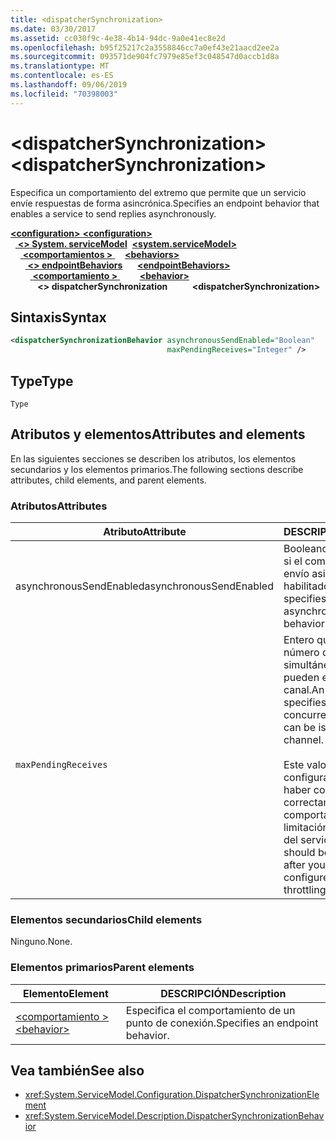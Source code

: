 ```yaml
---
title: <dispatcherSynchronization>
ms.date: 03/30/2017
ms.assetid: cc030f9c-4e38-4b14-94dc-9a0e41ec8e2d
ms.openlocfilehash: b95f25217c2a3558846cc7a0ef43e21aacd2ee2a
ms.sourcegitcommit: 093571de904fc7979e85ef3c048547d0accb1d8a
ms.translationtype: MT
ms.contentlocale: es-ES
ms.lasthandoff: 09/06/2019
ms.locfileid: "70398003"
---
```

# <a name="dispatchersynchronization"></a><span data-ttu-id="76a39-101">\<dispatcherSynchronization></span><span class="sxs-lookup"><span data-stu-id="76a39-101">\<dispatcherSynchronization></span></span>
  
<span data-ttu-id="76a39-102">Especifica un comportamiento del extremo que permite que un servicio envíe respuestas de forma asincrónica.</span><span class="sxs-lookup"><span data-stu-id="76a39-102">Specifies an endpoint behavior that enables a service to send replies asynchronously.</span></span>  
  
<span data-ttu-id="76a39-103">[ **\<configuration>** ](../configuration-element.md)</span><span class="sxs-lookup"><span data-stu-id="76a39-103">[**\<configuration>**](../configuration-element.md)</span></span>\
<span data-ttu-id="76a39-104">&nbsp;&nbsp;[ **\<> System. serviceModel**](system-servicemodel.md)</span><span class="sxs-lookup"><span data-stu-id="76a39-104">&nbsp;&nbsp;[**\<system.serviceModel>**](system-servicemodel.md)</span></span>\
<span data-ttu-id="76a39-105">&nbsp;&nbsp;&nbsp;&nbsp;[ **\<comportamientos >** ](behaviors.md)</span><span class="sxs-lookup"><span data-stu-id="76a39-105">&nbsp;&nbsp;&nbsp;&nbsp;[**\<behaviors>**](behaviors.md)</span></span>\
<span data-ttu-id="76a39-106">&nbsp;&nbsp;&nbsp;&nbsp;&nbsp;&nbsp;[ **\<> endpointBehaviors**](endpointbehaviors.md)</span><span class="sxs-lookup"><span data-stu-id="76a39-106">&nbsp;&nbsp;&nbsp;&nbsp;&nbsp;&nbsp;[**\<endpointBehaviors>**](endpointbehaviors.md)</span></span>\
<span data-ttu-id="76a39-107">&nbsp;&nbsp;&nbsp;&nbsp;&nbsp;&nbsp;&nbsp;&nbsp;[ **\<comportamiento >** ](behavior-of-endpointbehaviors.md)</span><span class="sxs-lookup"><span data-stu-id="76a39-107">&nbsp;&nbsp;&nbsp;&nbsp;&nbsp;&nbsp;&nbsp;&nbsp;[**\<behavior>**](behavior-of-endpointbehaviors.md)</span></span>\
<span data-ttu-id="76a39-108">&nbsp;&nbsp;&nbsp;&nbsp;&nbsp;&nbsp;&nbsp;&nbsp;&nbsp;&nbsp; **\<> dispatcherSynchronization**</span><span class="sxs-lookup"><span data-stu-id="76a39-108">&nbsp;&nbsp;&nbsp;&nbsp;&nbsp;&nbsp;&nbsp;&nbsp;&nbsp;&nbsp;**\<dispatcherSynchronization>**</span></span>  
  
## <a name="syntax"></a><span data-ttu-id="76a39-109">Sintaxis</span><span class="sxs-lookup"><span data-stu-id="76a39-109">Syntax</span></span>  
  
```xml  
<dispatcherSynchronizationBehavior asynchronousSendEnabled="Boolean"
                                   maxPendingReceives="Integer" />
```  
  
## <a name="type"></a><span data-ttu-id="76a39-110">Type</span><span class="sxs-lookup"><span data-stu-id="76a39-110">Type</span></span>  
  
`Type`  
  
## <a name="attributes-and-elements"></a><span data-ttu-id="76a39-111">Atributos y elementos</span><span class="sxs-lookup"><span data-stu-id="76a39-111">Attributes and elements</span></span>  
  
<span data-ttu-id="76a39-112">En las siguientes secciones se describen los atributos, los elementos secundarios y los elementos primarios.</span><span class="sxs-lookup"><span data-stu-id="76a39-112">The following sections describe attributes, child elements, and parent elements.</span></span>  
  
### <a name="attributes"></a><span data-ttu-id="76a39-113">Atributos</span><span class="sxs-lookup"><span data-stu-id="76a39-113">Attributes</span></span>

| <span data-ttu-id="76a39-114">Atributo</span><span class="sxs-lookup"><span data-stu-id="76a39-114">Attribute</span></span>               | <span data-ttu-id="76a39-115">DESCRIPCIÓN</span><span class="sxs-lookup"><span data-stu-id="76a39-115">Description</span></span>       |
| ----------------------- | ----------------- |
| <span data-ttu-id="76a39-116">asynchronousSendEnabled</span><span class="sxs-lookup"><span data-stu-id="76a39-116">asynchronousSendEnabled</span></span> | <span data-ttu-id="76a39-117">Booleano que especifica si el comportamiento de envío asincrónico está habilitado.</span><span class="sxs-lookup"><span data-stu-id="76a39-117">A Boolean that specifies whether asynchronous send behavior is enabled.</span></span> |
| `maxPendingReceives`    | <span data-ttu-id="76a39-118">Entero que especifica el número de recepciones simultáneas que se pueden emitir en el canal.</span><span class="sxs-lookup"><span data-stu-id="76a39-118">An integer that specifies the number of concurrent receives that can be issued on the channel.</span></span><br /><br /> <span data-ttu-id="76a39-119">Este valor solo debería configurarse después de haber configurado correctamente el comportamiento de limitación de peticiones del servicio.</span><span class="sxs-lookup"><span data-stu-id="76a39-119">This value should be configured only after you have properly configured service throttling behavior.</span></span> |

### <a name="child-elements"></a><span data-ttu-id="76a39-120">Elementos secundarios</span><span class="sxs-lookup"><span data-stu-id="76a39-120">Child elements</span></span>

<span data-ttu-id="76a39-121">Ninguno.</span><span class="sxs-lookup"><span data-stu-id="76a39-121">None.</span></span>

### <a name="parent-elements"></a><span data-ttu-id="76a39-122">Elementos primarios</span><span class="sxs-lookup"><span data-stu-id="76a39-122">Parent elements</span></span>

| <span data-ttu-id="76a39-123">Elemento</span><span class="sxs-lookup"><span data-stu-id="76a39-123">Element</span></span> | <span data-ttu-id="76a39-124">DESCRIPCIÓN</span><span class="sxs-lookup"><span data-stu-id="76a39-124">Description</span></span> |  
| ------- | ----------- |  
| [<span data-ttu-id="76a39-125">\<comportamiento ></span><span class="sxs-lookup"><span data-stu-id="76a39-125">\<behavior></span></span>](behavior-of-endpointbehaviors.md)|<span data-ttu-id="76a39-126">Especifica el comportamiento de un punto de conexión.</span><span class="sxs-lookup"><span data-stu-id="76a39-126">Specifies an endpoint behavior.</span></span> |

## <a name="see-also"></a><span data-ttu-id="76a39-127">Vea también</span><span class="sxs-lookup"><span data-stu-id="76a39-127">See also</span></span>

- <xref:System.ServiceModel.Configuration.DispatcherSynchronizationElement>
- <xref:System.ServiceModel.Description.DispatcherSynchronizationBehavior>
